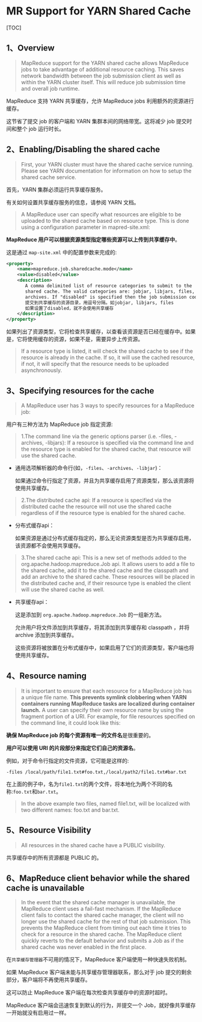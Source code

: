 # MR Support for YARN Shared Cache

[TOC]

## 1、Overview

> MapReduce support for the YARN shared cache allows MapReduce jobs to take advantage of additional resource caching. This saves network bandwidth between the job submission client as well as within the YARN cluster itself. This will reduce job submission time and overall job runtime.

MapReduce 支持 YARN 共享缓存，允许 MapReduce jobs 利用额外的资源进行缓存。

这节省了提交 job 的客户端和 YARN 集群本间的网络带宽。这将减少 job 提交时间和整个 job 运行时长。

## 2、Enabling/Disabling the shared cache

> First, your YARN cluster must have the shared cache service running. Please see YARN documentation for information on how to setup the shared cache service.

首先，YARN 集群必须运行共享缓存服务。

有关如何设置共享缓存服务的信息，请参阅 YARN 文档。

> A MapReduce user can specify what resources are eligible to be uploaded to the shared cache based on resource type. This is done using a configuration parameter in mapred-site.xml:

**MapReduce 用户可以根据资源类型指定哪些资源可以上传到共享缓存中**。

这是通过 `map-site.xml` 中的配置参数来完成的:

```xml
<property>
    <name>mapreduce.job.sharedcache.mode</name>
    <value>disabled</value>
    <description>
       A comma delimited list of resource categories to submit to the
       shared cache. The valid categories are: jobjar, libjars, files,
       archives. If "disabled" is specified then the job submission code will not use the shared cache.
       提交到共享缓存的资源目录，用逗号分隔。如jobjar, libjars, files
       如果设置了disabled，就不会使用共享缓存
    </description>
</property>
```
如果列出了资源类型，它将检查共享缓存，以查看该资源是否已经在缓存中。如果是，它将使用缓存的资源，如果不是，需要异步上传资源。

> If a resource type is listed, it will check the shared cache to see if the resource is already in the cache. If so, it will use the cached resource, if not, it will specify that the resource needs to be uploaded asynchronously.

## 3、Specifying resources for the cache

> A MapReduce user has 3 ways to specify resources for a MapReduce job:

用户有三种方法为 MapReduce job 指定资源:

> 1.The command line via the generic options parser (i.e. -files, -archives, -libjars): If a resource is specified via the command line and the resource type is enabled for the shared cache, that resource will use the shared cache.

- 通用选项解析器的命令行(如，`-files`、`-archives`、`-libjar`)：

	如果通过命令行指定了资源，并且为共享缓存启用了资源类型，那么该资源将使用共享缓存。

> 2.The distributed cache api: If a resource is specified via the distributed cache the resource will not use the shared cache regardless of if the resource type is enabled for the shared cache.

- 分布式缓存api：

	如果资源是通过分布式缓存指定的，那么无论资源类型是否为共享缓存启用，该资源都不会使用共享缓存。

> 3.The shared cache api: This is a new set of methods added to the org.apache.hadoop.mapreduce.Job api. It allows users to add a file to the shared cache, add it to the shared cache and the classpath and add an archive to the shared cache. These resources will be placed in the distributed cache and, if their resource type is enabled the client will use the shared cache as well.

- 共享缓存api：

	这是添加到 `org.apache.hadoop.mapreduce.Job` 的一组新方法。

	允许用户将文件添加到共享缓存，将其添加到共享缓存和 classpath ，并将 archive 添加到共享缓存。

	这些资源将被放置在分布式缓存中，如果启用了它们的资源类型，客户端也将使用共享缓存。

## 4、Resource naming

> It is important to ensure that each resource for a MapReduce job has a unique file name. **This prevents symlink clobbering when YARN containers running MapReduce tasks are localized during container launch.** A user can specify their own resource name by using the fragment portion of a URI. For example, for file resources specified on the command line, it could look like this:

**确保 MapReduce job 的每个资源有唯一的文件名**是很重要的。

**用户可以使用 URI 的片段部分来指定它们自己的资源名**。

例如，对于命令行指定的文件资源，它可能是这样的:

	-files /local/path/file1.txt#foo.txt,/local/path2/file1.txt#bar.txt

在上面的例子中，名为`file1.txt`的两个文件，将本地化为两个不同的名称:`foo.txt`和`bar.txt`。

> In the above example two files, named file1.txt, will be localized with two different names: foo.txt and bar.txt.

## 5、Resource Visibility

> All resources in the shared cache have a PUBLIC visibility.

共享缓存中的所有资源都是 PUBLIC 的。

## 6、MapReduce client behavior while the shared cache is unavailable

> In the event that the shared cache manager is unavailable, the MapReduce client uses a fail-fast mechanism. If the MapReduce client fails to contact the shared cache manager, the client will no longer use the shared cache for the rest of that job submission. This prevents the MapReduce client from timing out each time it tries to check for a resource in the shared cache. The MapReduce client quickly reverts to the default behavior and submits a Job as if the shared cache was never enabled in the first place.

在`共享缓存管理器`不可用的情况下，MapReduce 客户端使用一种快速失败机制。

如果 MapReduce 客户端未能与共享缓存管理器联系，那么对于 job 提交的剩余部分，客户端将不再使用共享缓存。

这可以防止 MapReduce 客户端在每次检查共享缓存中的资源时超时。

MapReduce 客户端会迅速恢复到默认的行为，并提交一个 Job，就好像共享缓存一开始就没有启用过一样。